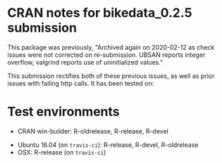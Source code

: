 # CRAN notes for bikedata_0.2.5 submission

This package was previously, "Archived again on 2020-02-12 as check issues were
not corrected on re-submission. UBSAN reports integer overflow, valgrind
reports use of uninitialized values."

This submission rectifies both of these previous issues, as well as prior
issues with failing http calls. It has been tested on:

# Test environments

- CRAN win-builder: R-oldrelease, R-release, R-devel
* Ubuntu 16.04 (on `travis-ci`): R-release, R-devel, R-oldrelease
* OSX: R-release (on `travis-ci`)

